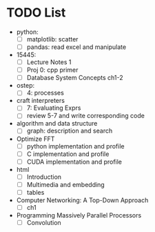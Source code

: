 # TODO List
* python:
  * [ ] matplotlib: scatter
  * [ ] pandas: read excel and manipulate
* 15445:
  * [ ] Lecture Notes 1
  * [ ] Proj 0: cpp primer 
  * [ ] Database System Concepts ch1-2
* ostep:
  * [ ] 4: processes
* craft interpreters
  * [ ] 7: Evaluating Exprs
  * [ ] review 5-7 and write corresponding code
* algorithm and data structure
  * [ ] graph: description and search
* Optimize FFT
  * [ ] python implementation and profile
  * [ ] C implementation and profile 
  * [ ] CUDA implementation and profile
* html
  * [ ] Introduction
  * [ ] Multimedia and embedding 
  * [ ] tables
* Computer Networking: A Top-Down Approach
  * [ ] ch1
* Programming Massively Parallel Processors
  * [ ] Convolution
